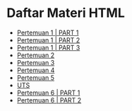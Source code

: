 <!DOCTYPE html>
<html>
<body>
  <h1>Daftar Materi HTML</h1>
  <ul>
    <li><a href="Pertemuan1/index.html">Pertemuan 1 | PART 1</a></li>
    <li><a href="Pertemuan1/index2.html">Pertemuan 1 | PART 2</a></li>
    <li><a href="Pertemuan1/index3.html">Pertemuan 1 | PART 3</a></li>
    <li><a href="Pertemuan2-copy/index.html">Pertemuan 2</a></li>
    <li><a href="Pertemuan3/index.html">Pertemuan 3</a></li>
    <li><a href="Pertemuan4/login.html">Pertemuan 4</a></li>
    <li><a href="Pertemuan5/index.html">Pertemuan 5</a></li>
    <li><a href="Projek UTS/Login.html">UTS</a></li>
    <li><a href="Projek Pertemuan6/index1.html">Pertemuan 6 | PART 1</a></li>
    <li><a href="Projek Pertemuan6/index2.html">Pertemuan 6 | PART 2</a></li>
  </ul>
</body>
</html>
